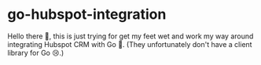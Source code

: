 # go-hubspot-integration

Hello there :wave:, this is just trying for get my feet wet and work my way around integrating Hubspot CRM with Go :clap:. (They unfortunately don't have a client library for Go :cry:.)
